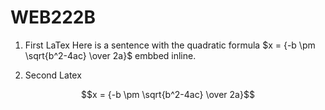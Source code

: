 # WEB222B

1. First LaTex
Here is a sentence with the  quadratic formula $x = {-b \pm \sqrt{b^2-4ac} \over 2a}$ embbed inline.

2. Second Latex



$$x = {-b \pm \sqrt{b^2-4ac} \over 2a}$$
